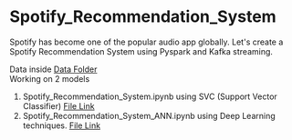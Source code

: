# Spotify_Recommendation_System

Spotify has become one of the popular audio app globally. Let's create a Spotify Recommendation System using Pyspark and Kafka streaming.

Data inside <a href="url">Data Folder</a><br>
Working on 2 models
1. Spotify_Recommendation_System.ipynb using SVC (Support Vector Classifier) <a href="https://github.com/RishavMishraRM/Spotify_Recommendation_System/blob/main/Spotify_Recommendation_System.ipynb">File Link</a>
2. Spotify_Recommendation_System_ANN.ipynb using Deep Learning techniques. <a href="https://github.com/RishavMishraRM/Spotify_Recommendation_System/blob/main/Spotify_Recommendation_System_ANN.ipynb">File Link</a>
